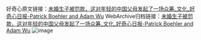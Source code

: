 好奇心原文链接：[未婚生子被罚款，这对年轻的中国父母发起了一场众筹_文化_好奇心日报-Patrick Boehler and Adam Wu](https://www.qdaily.com/articles/11349.html)
WebArchive归档链接：[未婚生子被罚款，这对年轻的中国父母发起了一场众筹_文化_好奇心日报-Patrick Boehler and Adam Wu](http://web.archive.org/web/20190623164339/https://www.qdaily.com/articles/11349.html)
![image](http://ww3.sinaimg.cn/large/007d5XDply1g3wgir88x9j30u03qde81)